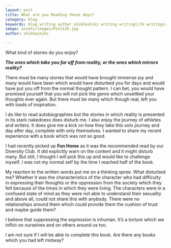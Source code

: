 ```yaml
---
layout: post
title: What are you Reading these days?
category: blog
keywords: blog writing author shikhashikz writing writinglife writingcommunity dailyblogpost dailyblogpostchallenge reading
image: assets/images/Post129.jpg
author: shikhashikz

---
```


What kind of stories do you enjoy?

***The ones which take you far off from reality, or the ones which mirrors reality?***

There must be many stories that would have brought immense joy and many would have been which would have disturbed you for days and would have put you off from the normal thought pattern. I can bet, you would have promised yourself that you will not pick the genre which unsettled your thoughts ever again. But there must be many which though real, left you with loads of inspiration.

I do like to read autobiographies but the stories in which reality is presented in its stark nakedness does disturb me. I also enjoy the journey of athletes and writers. It does give me a kick on how they take this solo journey and day after day, complete with only themselves. I wanted to share my recent experience with a book which was not so good.

I had recently picked up **Fun Home** as it was the recommended read by our Diversity Club. It did explicitly warn on the content and it might disturb many. But still, I thought I will pick this up and would like to challenge myself. I was not my normal self by the time I reached half of the book.

My reaction to the written words put me on a thinking spree. What disturbed me? Whether it was the characteristics of the character who had difficulty in expressing their thoughts or the oppression from the society which they felt because of the times in which they were living. The characters were in a  confused state of mind as they were not able to understand their sexuality and above all, could not share this with anybody. There were no relationships around them which could provide them the cushion of trust and maybe guide them?

I believe that suppressing the expression is inhuman. It’s a torture which we inflict on ourselves and on others around us too.

I am not sure if I will be able to complete this book. Are there any books which you had left midway?
